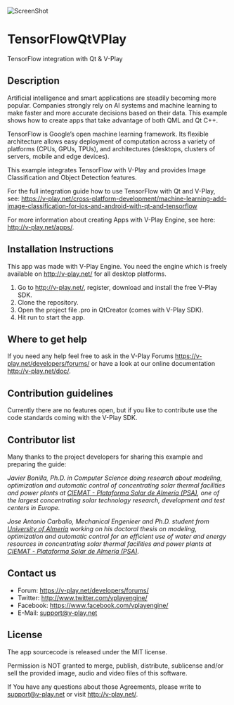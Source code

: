 ![ScreenShot](http://v-play.net/support/vplay-logo.png)

# TensorFlowQtVPlay
TensorFlow integration with Qt & V-Play

Description
-----------
Artificial intelligence and smart applications are steadily becoming more popular. Companies strongly rely on AI systems and machine learning to make faster and more accurate decisions based on their data.
This example shows how to create apps that take advantage of both QML and Qt C++.

TensorFlow is Google’s open machine learning framework. Its flexible architecture allows easy deployment of computation across a variety of platforms (CPUs, GPUs, TPUs), and architectures (desktops, clusters of servers, mobile and edge devices).

This example integrates TensorFlow with V-Play and provides Image Classification and Object Detection features.

For the full integration guide how to use TensorFlow with Qt and V-Play, see:
https://v-play.net/cross-platform-development/machine-learning-add-image-classification-for-ios-and-android-with-qt-and-tensorflow

For more information about creating Apps with V-Play Engine, see here: http://v-play.net/apps/.

Installation Instructions
-------------------------
This app was made with V-Play Engine. You need the engine which is freely available on http://v-play.net/ for all desktop platforms.

1. Go to http://v-play.net/, register, download and install the free V-Play SDK.
2. Clone the repository.
3. Open the project file .pro in QtCreator (comes with V-Play SDK).
4. Hit run to start the app.

Where to get help
-----------------
If you need any help feel free to ask in the V-Play Forums https://v-play.net/developers/forums/ or have a look at our online documentation http://v-play.net/doc/.

Contribution guidelines
-----------------------
Currently there are no features open, but if you like to contribute use the code standards coming with the V-Play SDK.

Contributor list
----------------
Many thanks to the project developers for sharing this example and preparing the guide:

*Javier Bonilla, Ph.D. in Computer Science doing research about modeling, optimization and automatic control of concentrating solar thermal facilities and power plants at [CIEMAT - Plataforma Solar de Almería (PSA)](http://www.psa.es/en/index.php), one of the largest concentrating solar technology research, development and test centers in Europe.*

*Jose Antonio Carballo, Mechanical Engenieer and Ph.D. student from [University of Almería](http://cms.ual.es/UAL/en/) working on his doctoral thesis on modeling, optimization and automatic control for an efficient use of water and energy resources in concentrating solar thermal facilities and power plants at [CIEMAT - Plataforma Solar de Almería (PSA)](http://www.psa.es/en/index.php).*

Contact us
----------
- Forum: https://v-play.net/developers/forums/
- Twitter: http://www.twitter.com/vplayengine/
- Facebook: https://www.facebook.com/vplayengine/
- E-Mail: support@v-play.net

License
-------
The app sourcecode is released under the MIT license.

Permission is NOT granted to merge, publish, distribute, sublicense and/or
sell the provided image, audio and video files of this software.

If You have any questions about those Agreements, please write to support@v-play.net
or visit http://v-play.net/.
